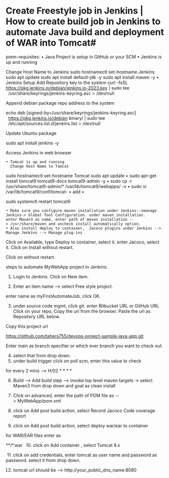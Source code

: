 # Create Freestyle job in Jenkins | How to create build job in Jenkins to automate Java build and deployment of WAR into Tomcat#


prem-requisites:
    • Java Project is setup in GitHub or your SCM
    • Jenkins is up and running

Change Host Name to Jenkins
sudo hostnamectl set-hostname Jenkins
sudo apt update
sudo apt install default-jdk -y
sudo apt install maven -y
    • Jenkins Setup
      Add Repository key to the system
curl -fsSL https://pkg.jenkins.io/debian/jenkins.io-2023.key | sudo tee \
  /usr/share/keyrings/jenkins-keyring.asc > /dev/null

Append debian package repo address to the system

echo deb [signed-by=/usr/share/keyrings/jenkins-keyring.asc] \
  https://pkg.jenkins.io/debian binary/ | sudo tee \
  /etc/apt/sources.list.d/jenkins.list > /dev/null

Update Ubuntu package

sudo apt install jenkins -y

Access Jenkins in web browser

      
    • Tomcat is up and running
      Change Host Name to Tomcat
sudo hostnamectl set-hostname Tomcat
      sudo apt update
    • sudo apt-get install tomcat9 tomcat9-docs tomcat9-admin -y
    • sudo cp -r /usr/share/tomcat9-admin/* /var/lib/tomcat9/webapps/ -v
    • sudo vi /var/lib/tomcat9/conf/tomcat-
    • add
    • <role rolename="manager-script"/>
<user username="tomcat" password="password" roles="manager-script"/>

sudo systemctl restart tomcat9

    • Make sure you configure maven installation under Jenkins-->manage Jenkins-> Global Tool Configuration. under maven installation. enter Maven3 as name, enter path of maven installation --> /usr/share/maven and uncheck install automatically option.
    • Also install deploy to container,  Jacoco plugins under Jenkins --> Manage Jenkins --> Manage plug-ins

Click on Available, type Deploy to container, select it. enter Jacoco, select it. Click on Install without restart.

Click on without restart.

steps to automate MyWebApp project in Jenkins:

1. Login to Jenkins. Click on New item.

2. Enter an item name --> select Free style project.

enter name as myFirstAutomateJob. click OK.

3. under source code mgmt, click git. enter Bitbucket URL or GitHub URL
Click on your repo, Copy the url from the browser. Paste the url as Repository URL below.

Copy this project url

https://github.com/tahers755/devops-project-sample-java-app.git


Enter main as branch specifier or which ever branch you want to check out.

4. select that from drop down.
5. under build trigger click on poll scm, enter this value to check

for every 2 mins --> H/02 * * * *

6. Build --> Add build step --> invoke top level maven targets →
	select Maven3 from drop down and goal as clean install

7. Click on advanced, enter the path of POM file as --> MyWebApp/pom.xml

8. click on Add post build action, select Record Jacoco Code coverage report

9. click on Add post build action, select deploy war/ear to container

for WAR/EAR files enter as 

**/*.war
  10. click on Add container , select Tomcat 9.x

 11. click on add credentials, enter tomcat as user name and password as password.
 select it from drop down.

12. tomcat url should be --> http://your_public_dns_name:8080
